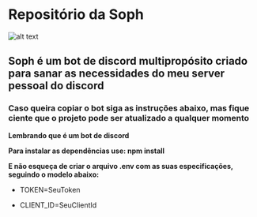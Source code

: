 # Repositório da Soph

![alt text](https://cdn.discordapp.com/attachments/868903973095088170/1086117025581105242/image.png)

## Soph é um bot de discord multipropósito criado para sanar as necessidades do meu server pessoal do discord

### Caso queira copiar o bot siga as instruções abaixo, mas fique ciente que o projeto pode ser atualizado a qualquer momento
__Lembrando que é um bot de discord__

__Para instalar as dependências use: npm install__

__E não esqueça de criar o arquivo .env com as suas especificações, seguindo o modelo abaixo:__

- TOKEN=SeuToken
* CLIENT_ID=SeuClientId
